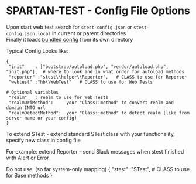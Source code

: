 # SPARTAN-TEST - Config File Options

Upon start web test search for `stest-config.json` or `stest-config.json.local` in current or parent directories\
Finally it loads [bundled config](https://github.com/parf/spartan-test/blob/main/src/config.json) from its own directory

Typical Config Looks like:
```
{
 "init"    : ["bootstrap/autoload.php", "vendor/autoload.php", "init.php"],  # where to look and in what order for autoload methods
 "reporter" :"stest\\helper\\Reporter",   # CLASS to use for Reporter
 "webtest" :"hb\\WebTest"   # CLASS to use for Web Tests

# Optional variables
 "realm"   : realm to use for Web Tests
 "realmUriMethod":     your "Class::method" to convert realm and domain INTO url
 "realmDetectMethod":  your "Class::method" to detect realm (like from server name or your config)
}
```

To extend STest - extend standard STest class with your functionality, specify new class in config file

For example: extend Reporter - send Slack messages when stest finished with Alert or Error




Do not use: (so far system-only mapping)
{
 "stest"   :"STest",       # CLASS to use for Base methods
}
